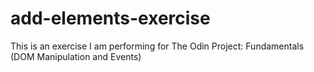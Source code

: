 # add-elements-exercise
This is an exercise I am performing for The Odin Project: Fundamentals (DOM Manipulation and Events)
